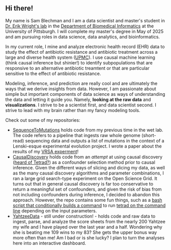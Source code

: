 ## Hi there!

My name is Sam Blechman and I am a data scientist and master's student in [Dr. Erik Wright's lab](https://wrightlabscience.com/) in the [Department of Biomedical Informatics](https://www.dbmi.pitt.edu/) at the University of Pittsburgh. I will complete my master's degree in May of 2025 and am pursuing roles in data science, data analytics, and bioinformatics.

In my current role, I mine and analyze electronic health record (EHR) data to study the effect of antibiotic resistance and antibiotic treatment across a large and diverse health system ([UPMC](https://www.upmc.com/)). I use causal machine learning (think causal inference but shinier!) to identify subpopulations that are responsive to an alternative antibiotic treamtent or that are particular sensitive to the effect of antibiotic resistance.

Modeling, inference, and prediction are really cool and are ultimately the ways that we derive insights from data. However, I am passionate about simple but important components of data science as ways of understanding the data and letting it guide you. Namely, **looking at the raw data** and **visualizations**. I strive to be a scientist first, and data scientist second. I strive to lead with my brain rather than my fancy modeling tools.

Check out some of my repositories:
- [SequenceToMutations](https://github.com/WrightLabScience/SequenceToMutations) holds code from my previous time in the wet lab. The code refers to a pipeline that ingests raw whole genome (short-read) sequencing data and outputs a list of mutations in the context of a Lenski-esque experimental evolution project. I wrote a paper about the results of my [VRSA experment](https://doi.org/10.1371/journal.ppat.1012422)!
- [CausalDiscovery](https://github.com/WrightLabScience/CausalDiscovery) holds code from an *attempt* at using causal discovery ([heard of Tetrad?](https://www.cmu.edu/dietrich/philosophy/tetrad/)) as a confounder selection method prior to causal inference. Given the different ways of slicing and dicing my data, as well as the many causal discovery algorithms and parameter combinations, I ran a large grid search-type experiment on the Open Science Grid. It turns out that in general causal discovery is far too conservative to return a meaningful set of confounders, and given the risk of bias from not including confounders during inference, I decided to abandon this approach. However, the repo contains some fun things, such as a [bash script that conditionally builds a command](https://github.com/WrightLabScience/CausalDiscovery/blob/main/job_files/search.sh) to run [tetrad on the command line](https://bd2kccd.github.io/docs/causal-cmd/) depending on the input parameters.
- [YahtzeeData](https://github.com/samblechman/YahtzeeData) - still under construction! - holds code and raw data to ingest, parse, and analyze the score sheets from the nearly 200 Yahtzee my wife and I have played over the last year and a half. Wondering why she is beating me 109 wins to my 83? She gets the upper bonus way more often than me! Am I bad or is she lucky? I plan to turn the analyses here into an interactive dashboard.

<!--
**samblechman/samblechman** is a ✨ _special_ ✨ repository because its `README.md` (this file) appears on your GitHub profile.

Here are some ideas to get you started:

- 🔭 I’m currently working on ...
- 🌱 I’m currently learning ...
- 👯 I’m looking to collaborate on ...
- 🤔 I’m looking for help with ...
- 💬 Ask me about ...
- 📫 How to reach me: ...
- 😄 Pronouns: ...
- ⚡ Fun fact: ...
-->
